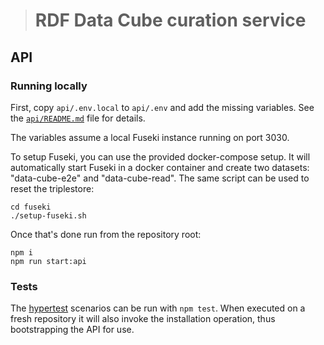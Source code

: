 > # RDF Data Cube curation service

## API

### Running locally

First, copy `api/.env.local` to `api/.env` and add the missing variables.
See the [`api/README.md`](api/README.md) file for details.

The variables assume a local Fuseki instance running on port 3030.

To setup Fuseki, you can use the provided docker-compose setup.
It will automatically start Fuseki in a docker container and create two datasets:
"data-cube-e2e" and "data-cube-read".
The same script can be used to reset the triplestore:

```
cd fuseki
./setup-fuseki.sh
```

Once that's done run from the repository root:

```
npm i
npm run start:api
```

### Tests

The [hypertest](https://testing.hypermedia.app) scenarios can be run with 
`npm test`. When executed on a fresh repository it will also invoke 
the installation operation, thus bootstrapping the API for use. 

